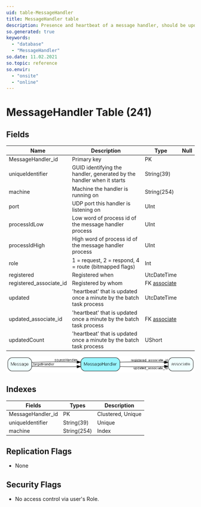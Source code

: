 ```yaml
---
uid: table-MessageHandler
title: MessageHandler table
description: Presence and heartbeat of a message handler, should be updated once a minute. Older records are stale
so.generated: true
keywords:
  - "database"
  - "MessageHandler"
so.date: 11.02.2021
so.topic: reference
so.envir:
  - "onsite"
  - "online"
---
```


# MessageHandler Table (241)

## Fields

| Name | Description | Type | Null |
|------|-------------|------|:----:|
|MessageHandler\_id|Primary key|PK| |
|uniqueIdentifier|GUID identifying the handler, generated by the handler when it starts|String(39)| |
|machine|Machine the handler is running on|String(254)| |
|port|UDP port this handler is listening on|UInt| |
|processIdLow|Low word of process id of the message handler process|UInt| |
|processIdHigh|High word of process id of the message handler process|UInt| |
|role|1 = request, 2 = respond, 4 = route (bitmapped flags)|Int| |
|registered|Registered when|UtcDateTime| |
|registered\_associate\_id|Registered by whom|FK [associate](associate.md)| |
|updated|&apos;heartbeat&apos; that is updated once a minute by the batch task process|UtcDateTime| |
|updated\_associate\_id|&apos;heartbeat&apos; that is updated once a minute by the batch task process|FK [associate](associate.md)| |
|updatedCount|&apos;heartbeat&apos; that is updated once a minute by the batch task process|UShort| |


![MessageHandler table relationship diagram](./media/MessageHandler.png)

## Indexes

| Fields | Types | Description |
|--------|-------|-------------|
|MessageHandler\_id |PK |Clustered, Unique |
|uniqueIdentifier |String(39) |Unique |
|machine |String(254) |Index |

## Replication Flags

* None

## Security Flags

* No access control via user's Role.

